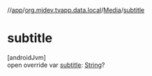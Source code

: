 //[app](../../../index.md)/[org.mjdev.tvapp.data.local](../index.md)/[Media](index.md)/[subtitle](subtitle.md)

# subtitle

[androidJvm]\
open override var [subtitle](subtitle.md): [String](https://kotlinlang.org/api/latest/jvm/stdlib/kotlin/-string/index.html)?
